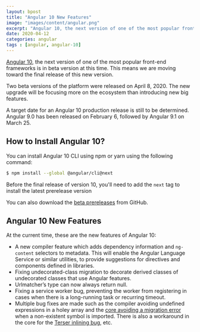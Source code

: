 ```yaml
---
layout: bpost
title: "Angular 10 New Features"
image: "images/content/angular.png"
excerpt: "Angular 10, the next version of one of the most popular front-end frameworks is in beta version at this time. This means we are moving toward the final release of this new version" 
date: 2020-04-12
categories: angular
tags : [angular, angular-10] 
---
```


[Angular 10](https://www.techiediaries.com/angular/), the next version of one of the most popular front-end frameworks is in beta version at this time. This means we are moving toward the final release of this new version. 

Two beta versions of the platform were released on April 8, 2020. The new upgrade will be focusing more on the ecosystem than introducing new big features.

A target date for an Angular 10 production release is still to be determined. Angular 9.0 has been released on February 6, followed by Angular 9.1 on March 25. 

## How to Install Angular 10?

You can install Angular 10 CLI using npm or yarn using the following command:

```bash
$ npm install --global @angular/cli@next
```

Before the final release of version 10, you'll need to add the `next` tag to install the latest prerelease version

You can also download the [beta prereleases](https://github.com/angular/angular/releases) from GitHub.

##  Angular 10 New Features

At the current time, these are the new features of Angular 10: 

- A new compiler feature which adds dependency information and `ng-content` selectors to metadata.  This will enable the Angular Language Service or similar utilities, to provide suggestions for directives and components defined in libraries.
- Fixing  undecorated-class migration to decorate derived classes of undecorated classes that use Angular features.
-   Urlmatcher’s type can now always return null.
-   Fixing a service worker bug,  preventing the worker from registering in cases when there is a long-running task or recurring timeout.
-   Multiple bug fixes are made such as the compiler avoiding undefined expressions in a holey array and the [core avoiding a migration error](https://github.com/angular/angular/pull/36367) when a non-existent symbol is imported. There is also a workaround in the core for the [Terser inlining bug](https://github.com/angular/angular/pull/36200), etc.